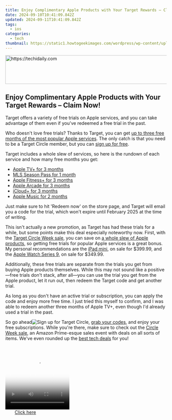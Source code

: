 ```yaml
---
title: Enjoy Complimentary Apple Products with Your Target Rewards – Claim Now!
date: 2024-09-10T10:41:09.842Z
updated: 2024-09-11T10:41:09.842Z
tags:
  - ios
categories:
  - tech
thumbnail: https://static1.howtogeekimages.com/wordpress/wp-content/uploads/2024/04/53212310177_51b1180108_o.jpg
---
```






<!-- affiliate ads begin -->
<a href="https://unicoeye.pxf.io/c/5597632/2121332/18498" target="_top" id="2121332">
  <img src="//a.impactradius-go.com/display-ad/18498-2121332" border="0" alt="https://techidaily.com" width="728" height="90"/>
</a>
<img height="0" width="0" src="https://unicoeye.pxf.io/i/5597632/2121332/18498" style="position:absolute;visibility:hidden;" border="0" />
<!-- affiliate ads end -->




## Enjoy Complimentary Apple Products with Your Target Rewards – Claim Now!

Target offers a variety of free trials on Apple services, and you can take advantage of them even if you've redeemed a free trial in the past.

 Who doesn't love free trials? Thanks to Target, you can get [up to three free months of the most popular Apple services](https://shop-links.co/link/?exclusive=1&publisher_slug=itechdaily19598&url=https%3A%2F%2Fwww.target.com%2Fc%2Ftarget-and-apple-services%2F-%2FN-upiav). The only catch is that you need to be a Target Circle member, but you can [sign up for free](https://shop-links.co/link/?exclusive=1&publisher_slug=itechdaily19598&url=https%3A%2F%2Fwww.target.com%2Fl%2Ftarget-circle%2F-%2FN-pzno9).

 Target includes a whole slew of services, so here is the rundown of each service and how many free months you get:

* [Apple TV+ for 3 months](https://shop-links.co/link/?exclusive=1&publisher_slug=itechdaily19598&url=https%3A%2F%2Fwww.target.com%2Fcircle%2Fpartners%2F3002)
* [MLS Season Pass for 1 month](https://shop-links.co/link/?exclusive=1&publisher_slug=itechdaily19598&url=https%3A%2F%2Fwww.target.com%2Fcircle%2Fpartners%2F3006)
* [Apple Fitness+ for 3 months](https://shop-links.co/link/?exclusive=1&publisher_slug=itechdaily19598&url=https%3A%2F%2Fwww.target.com%2Fcircle%2Fpartners%2F3004)
* [Apple Arcade for 3 months](https://shop-links.co/link/?exclusive=1&publisher_slug=itechdaily19598&url=https%3A%2F%2Fwww.target.com%2Fcircle%2Fpartners%2F3000)
* [iCloud+ for 3 months](https://shop-links.co/link/?exclusive=1&publisher_slug=itechdaily19598&url=https%3A%2F%2Fwww.target.com%2Fcircle%2Fpartners%2F3003)
* [Apple Music for 2 months](https://shop-links.co/link/?exclusive=1&publisher_slug=itechdaily19598&url=https%3A%2F%2Fwww.target.com%2Fcircle%2Fpartners%2F3001)

 Just make sure to hit 'Redeem now' on the store page, and Target will email you a code for the trial, which won't expire until February 2025 at the time of writing.

 This isn't actually a new promotion, as Target has had these trials for a while, but some points make this deal especially noteworthy now. First, with the [Target Circle Week sale](https://facebook-video-footage.techidaily.com/new-the-vloggers-guide-to-choosing-camgear-the-top-9-innovations/), you can save on [a whole slew of Apple products](https://shop-links.co/link/?exclusive=1&publisher_slug=itechdaily19598&url=https%3A%2F%2Fwww.target.com%2Fc%2Felectronics-deals%2F-%2FN-556x9Z5y3ejZpb345%3Ftype%3Dproducts), so getting free trials for popular Apple services is a great bonus. My personal recommendations are the [iPad mini](https://shop-links.co/link/?exclusive=1&publisher_slug=itechdaily19598&url=https%3A%2F%2Fwww.target.com%2Fp%2Fapple-ipad-mini-wi-fi-2021-6th-generation%2F-%2FA-84619867%3Fpreselect%3D77615852%23lnk%3Dsametab), on sale for $399.99, and the [Apple Watch Series 9](https://shop-links.co/link/?exclusive=1&publisher_slug=itechdaily19598&url=https%3A%2F%2Fwww.target.com%2Fp%2Fapple-watch-series-9-gps-aluminum-case-with-sport-band%2F-%2FA-89957956%3Fpreselect%3D85966245%23lnk%3Dsametab), on sale for $349.99.

 Additionally, these free trials are separate from the trials you get from buying Apple products themselves. While this may not sound like a positive—free trials don't stack, after all—you can use the trial you get from the Apple product, let it run out, then redeem the Target code and get another trial.

 As long as you don't have an active trial or subscription, you can apply the code and enjoy more free time. I just tried this myself to confirm, and I was able to redeem another three months of Apple TV+, even though I'd already used a trial in the past.

 So go ahead![Sign up for Target Circle](https://shop-links.co/link/?exclusive=1&publisher_slug=itechdaily19598&url=https%3A%2F%2Fwww.target.com%2Fl%2Ftarget-circle%2F-%2FN-pzno9), [grab your codes](https://shop-links.co/link/?exclusive=1&publisher_slug=itechdaily19598&url=https%3A%2F%2Fwww.target.com%2Fc%2Ftarget-and-apple-services%2F-%2FN-upiav), and enjoy your free subscriptions. While you're there, make sure to check out the [Circle Week sale](https://shop-links.co/link/?exclusive=1&publisher_slug=itechdaily19598&url=https%3A%2F%2Fwww.target.com%2Fl%2Ftarget-circle-week%2F-%2FN-7196o), an Amazon Prime-esque sales event with deals on all sorts of items. We've even rounded up the [best tech deals](https://facebook-video-footage.techidaily.com/new-the-vloggers-guide-to-choosing-camgear-the-top-9-innovations/) for you!





<!-- affiliate ads begin -->
<span id="1304648">
					<video width="200" height="200" style="cursor:pointer"
           poster="//a.impactradius-go.com/display-clicktoplayimage/1304648.png"
           onclick="if(!this.playClicked){this.play();this.setAttribute('controls',true);this.playClicked=true;}">
	   <source src="//a.impactradius-go.com/display-ad/15852-1304648">
	   <img src="//a.impactradius-go.com/display-clicktoplayimage/1304648.png" style="border: none; height: 100%; width: 100%; object-fit: contain">
	</video>
	<div style="width:125px;text-align:center"><a href="javascript:window.open(decodeURIComponent('https%3A%2F%2Fthefitville.pxf.io%2Fc%2F5597632%2F1304648%2F15852'), '_blank');void(0);">Click here</a></div>
</span>
<img height="0" width="0" src="https://imp.pxf.io/i/5597632/1304648/15852" style="position:absolute;visibility:hidden;" border="0" />
<!-- affiliate ads end -->




<ins class="adsbygoogle"
     style="display:block"
     data-ad-format="autorelaxed"
     data-ad-client="ca-pub-7571918770474297"
     data-ad-slot="1223367746"></ins>



<ins class="adsbygoogle"
     style="display:block"
     data-ad-client="ca-pub-7571918770474297"
     data-ad-slot="8358498916"
     data-ad-format="auto"
     data-full-width-responsive="true"></ins>










